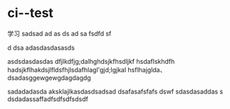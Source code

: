 # ci--test
学习
sadsad
ad
as
ds
ad
sa
fsdfd
sf

d
dsa
adasdasdasasds

asdsdasdasdas
dfjlkdfjg;dalhghdsjkfhsdljkf hsdaflskhdfh
 hadsjkflhakdsjlfldsfhjlsdafhlagl'gjd;lgjkal
hsflhajglda、dsadasggewgewgdagdagdg


sadadadasda
aksklajlkasdasdsadsad
dsafasafsfafs
dswf
sdasdasaddas
s
dsdadassaffadfsdfsdfsdsdf
